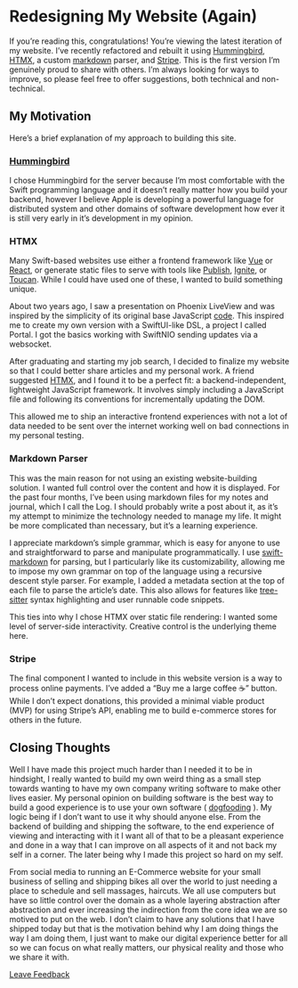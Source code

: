 # Redesigning My Website (Again)

If you’re reading this, congratulations! You’re viewing the latest iteration of
my website. I’ve recently refactored and rebuilt it using 
[Hummingbird](https://hummingbird.codes), [HTMX](https://htmx.org), a custom 
[markdown](https://www.markdownguide.org/getting-started/) parser, and 
[Stripe](https://stripe.com). This is the first version I’m genuinely proud to
share with others. I’m always looking for ways to improve, so please feel free
to offer suggestions, both technical and non-technical.

## My Motivation

Here’s a brief explanation of my approach to building this site.

### [Hummingbird](https://hummingbird.codes)

I chose Hummingbird for the server because I’m most comfortable with the Swift
programming language and it doesn’t really matter how you build your backend,
however I believe Apple is developing a powerful language for distributed
system and other domains of software development how ever it is still very
early in it’s development in my opinion.

### HTMX

Many Swift-based websites use either a frontend framework like 
[Vue](https://vuejs.org) or [React](https://react.dev), or generate static
files to serve with tools like 
[Publish](https://github.com/JohnSundell/Publish), 
[Ignite](https://github.com/twostraws/Ignite), or 
[Toucan](https://toucansites.com). While I could have used one of these, I
wanted to build something unique.

About two years ago, I saw a presentation on Phoenix LiveView and was inspired
by the simplicity of its original base JavaScript 
[code](https://youtu.be/FADQAnq0RpA?feature=shared&t=629). This inspired me to
create my own version with a SwiftUI-like DSL, a project I called Portal. I got
the basics working with SwiftNIO sending updates via a websocket.

After graduating and starting my job search, I decided to finalize my website
so that I could better share articles and my personal work. A friend suggested 
[HTMX](https://htmx.org), and I found it to be a perfect fit: a
backend-independent, lightweight JavaScript framework. It involves simply
including a JavaScript file and following its conventions for incrementally
updating the DOM.

This allowed me to ship an interactive frontend experiences with not a lot of
data needed to be sent over the internet working well on bad connections in my
personal testing.

### Markdown Parser

This was the main reason for not using an existing website-building solution. I
wanted full control over the content and how it is displayed. For the past four
months, I’ve been using markdown files for my notes and journal, which I call
the Log. I should probably write a post about it, as it’s my attempt to
minimize the technology needed to manage my life. It might be more complicated
than necessary, but it’s a learning experience.

I appreciate markdown’s simple grammar, which is easy for anyone to use and
straightforward to parse and manipulate programmatically. I use 
[swift-markdown](https://github.com/swiftlang/swift-markdown) for parsing, but
I particularly like its customizability, allowing me to impose my own grammar
on top of the language using a recursive descent style parser. For example, I
added a metadata section at the top of each file to parse the article’s date.
This also allows for features like 
[tree-sitter](https://tree-sitter.github.io/tree-sitter/) syntax highlighting
and user runnable code snippets.

This ties into why I chose HTMX over static file rendering: I wanted some level
of server-side interactivity. Creative control is the underlying theme here.

### Stripe

The final component I wanted to include in this website version is a way to
process online payments. I’ve added a “Buy me a large coffee ☕️” button. While I
don’t expect donations, this provided a minimal viable product (MVP) for using
Stripe’s API, enabling me to build e-commerce stores for others in the future.

## Closing Thoughts

Well I have made this project much harder than I needed it to be in hindsight, 
I really wanted to build my own weird thing as a small step towards wanting to 
have my own company writing software to make other lives easier. My personal 
opinion on building software is the best way to build a good experience is to 
use your own software ( 
[dogfooding](https://en.wikipedia.org/wiki/Eating_your_own_dog_food#:~:text=Eating%20your%20own%20dog%20food%20or%20%22dogfooding%22%20is%20the%20practice,usage%20using%20product%20management%20techniques.)
 ). My logic being if I don’t want to use it why should anyone else. From the 
backend of building and shipping the software, to the end experience of viewing
and interacting with it I want all of that to be a pleasant experience and done
in a way that I can improve on all aspects of it and not back my self in a 
corner. The later being why I made this project so hard on my self.

From social media to running an E-Commerce website for your small business of 
selling and shipping bikes all over the world to just needing a place to 
schedule and sell massages, haircuts. We all use computers but have so little 
control over the domain as a whole layering abstraction after abstraction and 
ever increasing the indirection from the core idea we are so motived to put on 
the web. I don’t claim to have any solutions that I have shipped today but that
is the motivation behind why I am doing things the way I am doing them, I just 
want to make our digital experience better for all so we can focus on what 
really matters, our physical reality and those who we share it with.

[Leave Feedback](https://github.com/zaneenders/articles/blob/main/redesigning-my-website-again.md)